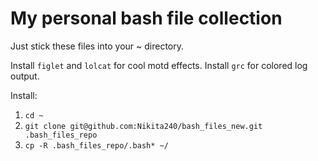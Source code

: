 # My personal bash file collection

Just stick these files into your ~ directory.

Install `figlet` and `lolcat` for cool motd effects. Install `grc` for colored log output.

Install:
1. `cd ~`
2. `git clone git@github.com:Nikita240/bash_files_new.git .bash_files_repo`
3. `cp -R .bash_files_repo/.bash* ~/`

